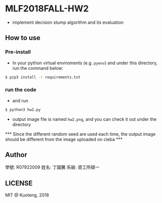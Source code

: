 # MLF2018FALL-HW2

- implement decision stump algorithm and its evaluation

## How to use

### Pre-install

- In your python virtual enviroments (e.g. `pyenv`) and under this directory, run the command below:

```sh
$ pip3 install -r requirements.txt
```

### run the code

- and run

```sh
$ python3 hw2.py
```

- output image file is named `hw2.png`, and you can check it out under the directory

*** Since the different random seed are used each time, the output image should be different from the image uploaded on cieba ***

## Author

學號: R07922009
姓名: 丁國騰
系級: 資工所碩一

## LICENSE

MIT @ Kuoteng, 2018
